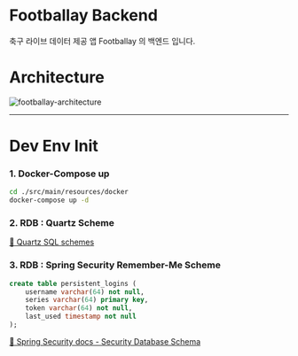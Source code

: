 # Footballay Backend  
  
축구 라이브 데이터 제공 앱 Footballay 의 백엔드 입니다.   

# Architecture 

![footballay-architecture](https://github.com/user-attachments/assets/609d6dca-7d79-41f0-b434-70e376d69e23)


---

# Dev Env Init

### 1. Docker-Compose up
```bash
cd ./src/main/resources/docker
docker-compose up -d
```

### 2. RDB : Quartz Scheme 
[🔗 Quartz SQL schemes](https://github.com/elventear/quartz-scheduler/tree/master/distribution/src/main/assembly/root/docs/dbTables)  

### 3. RDB : Spring Security Remember-Me Scheme 
```sql
create table persistent_logins (
	username varchar(64) not null,
	series varchar(64) primary key,
	token varchar(64) not null,
	last_used timestamp not null
);
```
[🔗 Spring Security docs - Security Database Schema](https://docs.spring.io/spring-security/reference/servlet/appendix/database-schema.html#_persistent_login_remember_me_schema)  
